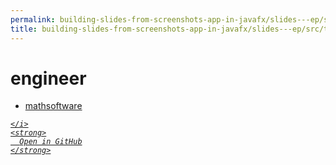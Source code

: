 ```yaml
---
permalink: building-slides-from-screenshots-app-in-javafx/slides---ep/src/test/java/engineer
title: building-slides-from-screenshots-app-in-javafx/slides---ep/src/test/java/engineer
---
```


# engineer
<ul>
  <li>
    <a href="mathsoftware">
      mathsoftware
    </a>
  </li>
</ul>
<div class="social open-gh-btn my-4">
  <a class="btn btn-github" href="https://github.com/tobiasbriones/blog/tree/main/swe/dev/java/javafx/drawing/productivity/building-slides-from-screenshots-app-in-javafx/slides---ep/src/test/java/engineer" target="_blank">
    <i class="fab fa-github">
      
    </i>
    <strong>
      Open in GitHub
    </strong>
  </a>
</div>